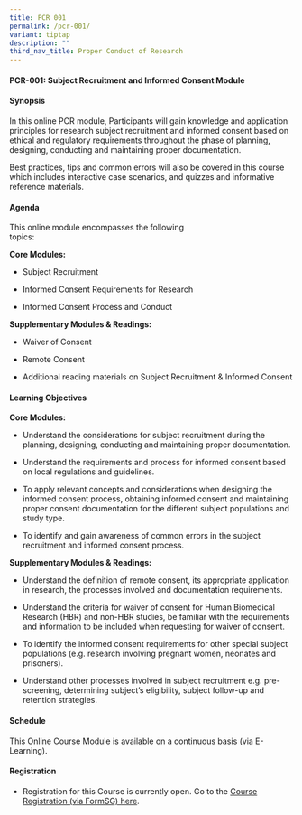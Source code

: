 ```yaml
---
title: PCR 001
permalink: /pcr-001/
variant: tiptap
description: ""
third_nav_title: Proper Conduct of Research
---
```

<h4>PCR-001: Subject Recruitment and Informed Consent&nbsp;Module</h4>
<h4><strong>Synopsis</strong></h4>
<p>In this online PCR module, Participants will gain knowledge and application
principles for research subject recruitment and informed consent based
on ethical and regulatory requirements throughout the phase of planning,
designing, conducting and maintaining proper documentation.</p>
<p>Best practices, tips and common errors will also be covered in this course
which includes interactive case scenarios, and quizzes and informative
reference materials.</p>
<h4><strong>Agenda</strong></h4>
<p>This online module encompasses the following topics:&nbsp;&nbsp;&nbsp;&nbsp;&nbsp;&nbsp;&nbsp;&nbsp;&nbsp;&nbsp;&nbsp;&nbsp;&nbsp;&nbsp;&nbsp;&nbsp;&nbsp;&nbsp;&nbsp;&nbsp;&nbsp;&nbsp;&nbsp;&nbsp;&nbsp;&nbsp;&nbsp;&nbsp;&nbsp;&nbsp;&nbsp;&nbsp;&nbsp;&nbsp;&nbsp;&nbsp;&nbsp;&nbsp;&nbsp;&nbsp;&nbsp;&nbsp;&nbsp;&nbsp;&nbsp;&nbsp;&nbsp;&nbsp;&nbsp;&nbsp;&nbsp;&nbsp;&nbsp;&nbsp;&nbsp;&nbsp;&nbsp;&nbsp;&nbsp;&nbsp;&nbsp;&nbsp;&nbsp;&nbsp;&nbsp;&nbsp;&nbsp;&nbsp;&nbsp;&nbsp;&nbsp;&nbsp;&nbsp;&nbsp;&nbsp;&nbsp;&nbsp;</p>
<p><strong>Core Modules:&nbsp;</strong>
</p>
<ul data-tight="true" class="tight">
<li>
<p>Subject Recruitment</p>
</li>
<li>
<p>Informed Consent Requirements for Research</p>
</li>
<li>
<p>Informed Consent Process and Conduct</p>
</li>
</ul>
<p><strong>Supplementary Modules &amp; Readings:</strong>
</p>
<ul data-tight="true" class="tight">
<li>
<p>Waiver of Consent</p>
</li>
<li>
<p>Remote Consent</p>
</li>
<li>
<p>Additional reading materials on Subject Recruitment &amp; Informed Consent</p>
</li>
</ul>
<h4><strong>Learning Objectives</strong></h4>
<p><strong>Core Modules:&nbsp;</strong>
</p>
<ul data-tight="true" class="tight">
<li>
<p>Understand the considerations for subject recruitment during the planning,
designing, conducting and maintaining proper documentation.</p>
</li>
<li>
<p>Understand the requirements and process for informed consent based on
local regulations and guidelines.</p>
</li>
<li>
<p>To apply relevant concepts and considerations when designing the informed
consent process, obtaining informed consent and maintaining proper consent
documentation for the different subject populations and study type.</p>
</li>
<li>
<p>To identify and gain awareness of common errors in the subject recruitment
and informed consent process.</p>
</li>
</ul>
<p><strong>Supplementary Modules &amp; Readings:</strong>
</p>
<ul data-tight="true" class="tight">
<li>
<p>Understand the definition of remote consent, its appropriate application
in research, the processes involved and documentation requirements.</p>
</li>
<li>
<p>Understand the criteria for waiver of consent for Human Biomedical Research
(HBR) and non-HBR studies, be familiar with the requirements and information
to be included when requesting for waiver of consent.</p>
</li>
<li>
<p>To identify the informed consent requirements for other special subject
populations (e.g. research involving pregnant women, neonates and prisoners).</p>
</li>
<li>
<p>Understand other processes involved in subject recruitment e.g. pre-screening,
determining subject’s eligibility, subject follow-up and retention strategies.</p>
</li>
</ul>
<h4><strong>Schedule</strong></h4>
<p>This Online Course Module is available on a continuous basis (via E-Learning).</p>
<h4><strong>Registration</strong></h4>
<ul data-tight="true" class="tight">
<li>
<p>Registration for this Course is currently open. Go to the <a href="https://form.gov.sg/66177cd0a14ba8cd75876ca4" rel="noopener nofollow" target="_blank">Course Registration (via FormSG) here</a>.</p>
</li>
</ul>
<p></p>
<p></p>
<p></p>
<p></p>
<p></p>